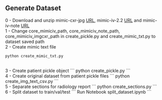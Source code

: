## Generate Dataset

0 - Download and unzip mimic-cxr-jpg [URL](https://www.physionet.org/content/mimic-cxr-jpg/2.0.0/), mimic-iv-2.2 [URL](https://physionet.org/content/mimiciv/2.2/) and mimic-iv-note [URL](https://physionet.org/content/mimiciv/2.2/)
<br>
1 - Change core_mimiciv_path, core_mimiciv_note_path, core_mimiciv_imgcxr_path in create_pickle.py and create_mimic_txt.py to dataset saved path 
<br>
2 - Create mimic text file
```
python create_mimic_txt.py
```
<br>
3 - Create patient pickle object
```
python create_pickle.py
``` 
<br>
4 - Create original dataset from patient pickle files 
```
python create_img_text_csv.py
``` 
<br>
5 - Separate sections for radiology report
```
python create_sections.py
``` 
<br>
6 - Split dataset to train/val/test
```
Run Notebook split_dataset.ipynb
```